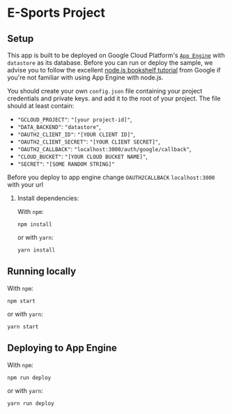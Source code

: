 # E-Sports Project

## Setup

This app is built to be deployed on Google Cloud Platform's [`App Engine`](https://cloud.google.com/appengine/) with `datastore` as 
its database. 
Before you can run or deploy the sample, we advise you to follow the excellent 
[node.js bookshelf tutorial](https://cloud.google.com/nodejs/getting-started/tutorial-app) 
from Google if you're not familiar with using App Engine with node.js.

You should create your own `config.json` file containing your project 
credentials and private keys. and add it to the root of your project. The file should at least contain:
- `"GCLOUD_PROJECT"`: `"[your project-id]"`,
- `"DATA_BACKEND"`: `"datastore"`,
- `"OAUTH2_CLIENT_ID"`: `"[YOUR CLIENT ID]"`,
- `"OAUTH2_CLIENT_SECRET"`: `"[YOUR CLIENT SECRET]"`,
- `"OAUTH2_CALLBACK"`: `"localhost:3000/auth/google/callback"`,
- `"CLOUD_BUCKET"`: `"[YOUR CLOUD BUCKET NAME]"`,
- `"SECRET"`: `"[SOME RANDOM STRING]"`

Before you deploy to app engine change `OAUTH2CALLBACK` `localhost:3000` with your url
1.  Install dependencies:

    With `npm`:

        npm install

    or with `yarn`:

        yarn install

## Running locally

With `npm`:

    npm start

or with `yarn`:

    yarn start

## Deploying to App Engine

With `npm`:

    npm run deploy

or with `yarn`:

    yarn run deploy

